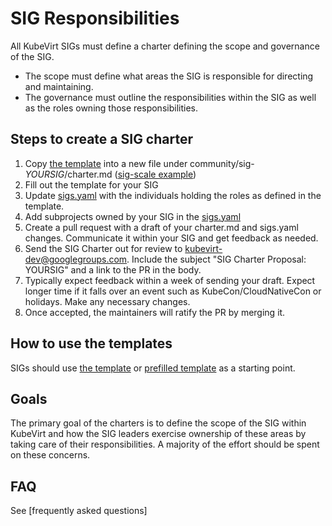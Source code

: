 # SIG Responsibilities

All KubeVirt SIGs must define a charter defining the scope and governance of the SIG.

- The scope must define what areas the SIG is responsible for directing and maintaining.
- The governance must outline the responsibilities within the SIG as well as the roles
  owning those responsibilities.

## Steps to create a SIG charter

1. Copy [the template][Short Template] into a new file under community/sig-*YOURSIG*/charter.md ([sig-scale example])
2. Fill out the template for your SIG
3. Update [sigs.yaml] with the individuals holding the roles as defined in the template.
4. Add subprojects owned by your SIG in the [sigs.yaml]
5. Create a pull request with a draft of your charter.md and sigs.yaml changes. Communicate it within your SIG
   and get feedback as needed.
6. Send the SIG Charter out for review to kubevirt-dev@googlegroups.com. Include the subject "SIG Charter Proposal: YOURSIG"
   and a link to the PR in the body.
8. Typically expect feedback within a week of sending your draft. Expect longer time if it falls over an
   event such as KubeCon/CloudNativeCon or holidays. Make any necessary changes.
9. Once accepted, the maintainers will ratify the PR by merging it.

## How to use the templates

SIGs should use [the template][Short Template] or [prefilled template][Short Template with examples] as a starting point.


## Goals

The primary goal of the charters is to define the scope of the SIG within KubeVirt and how the SIG leaders exercise ownership of these areas by taking care of their responsibilities. A majority of the effort should be spent on these concerns.

## FAQ

See [frequently asked questions]

[Short Template]: sig-charter-template.md
[Short Template with examples]: sig-charter-template-prefilled.md
[sigs.yaml]: ../sigs.yaml
[sig-scale example]: ../../sig-scale/charter.md

